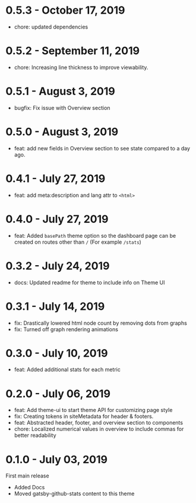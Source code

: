 # 0.5.3 - October 17, 2019

- chore: updated dependencies

# 0.5.2 - September 11, 2019

- chore: Increasing line thickness to improve viewability.

# 0.5.1 - August 3, 2019

- bugfix: Fix issue with Overview section

# 0.5.0 - August 3, 2019

- feat: add new fields in Overview section to see state compared to a day ago.

# 0.4.1 - July 27, 2019

- feat: add meta:description and lang attr to `<html>`

# 0.4.0 - July 27, 2019

- feat: Added `basePath` theme option so the dashboard page can be created on routes other than `/` (For example `/stats`)

# 0.3.2 - July 24, 2019

- docs: Updated readme for theme to include info on Theme UI

# 0.3.1 - July 14, 2019

- fix: Drastically lowered html node count by removing dots from graphs
- fix: Turned off graph rendering animations

# 0.3.0 - July 10, 2019

- feat: Added additional stats for each metric

# 0.2.0 - July 06, 2019

- feat: Add theme-ui to start theme API for customizing page style
- fix: Creating tokens in siteMetadata for header & footers.
- feat: Abstracted header, footer, and overview section to components
- chore: Localized numerical values in overview to include commas for better readability

# 0.1.0 - July 03, 2019

First main release

- Added Docs
- Moved gatsby-github-stats content to this theme
